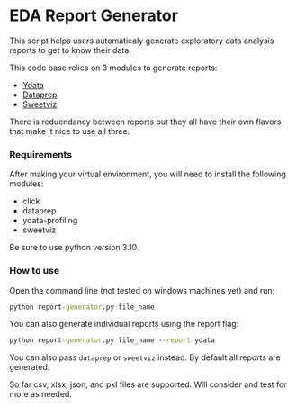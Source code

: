 # EDA Report Generator
This script helps users automaticaly generate exploratory data analysis reports to get to know their data.

This code base relies on 3 modules to generate reports:
- [Ydata](https://ydata-profiling.ydata.ai/docs/master/index.html)
- [Dataprep](https://dataprep.ai)
- [Sweetviz](https://github.com/fbdesignpro/sweetviz)

There is reduendancy between reports but they all have their own flavors that make it nice to use all three.

### Requirements
After making your virtual environment, you will need to install the following modules:
- click
- dataprep
- ydata-profiling
- sweetviz

Be sure to use python version 3.10.

### How to use

Open the command line (not tested on windows machines yet) and run:
```cmd
python report-generator.py file_name
```

You can also generate individual reports using the report flag:
```cmd
python report-generator.py file_name --report ydata
```

You can also pass `dataprep` or `sweetviz` instead. By default all reports are generated.

So far csv, xlsx, json, and pkl files are supported. Will consider and test for more as needed.
